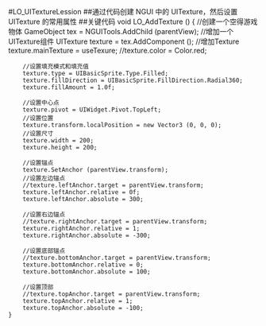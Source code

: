 #LO_UITextureLession
##通过代码创建 NGUI 中的 UITexture，然后设置 UITexture 的常用属性
##关键代码
    	void LO_AddTexture ()
	{
		//创建一个空得游戏物体
		GameObject tex = NGUITools.AddChild (parentView);
		//增加一个UITexture组件
		UITexture texture = tex.AddComponent<UITexture> ();
		//增加Texture
		texture.mainTexture = useTexure;
        //texture.color = Color.red;

		//设置填充模式和填充值
		texture.type = UIBasicSprite.Type.Filled;
		texture.fillDirection = UIBasicSprite.FillDirection.Radial360;
		texture.fillAmount = 1.0f;

		//设置中心点
		texture.pivot = UIWidget.Pivot.TopLeft;
		//设置位置
		texture.transform.localPosition = new Vector3 (0, 0, 0);
		//设置尺寸
		texture.width = 200;
		texture.height = 200;

		//设置锚点
		texture.SetAnchor (parentView.transform);
		//设置左边锚点
		//texture.leftAnchor.target = parentView.transform;
		texture.leftAnchor.relative = 0f;
		texture.leftAnchor.absolute = 300;

		//设置右边锚点
		//texture.rightAnchor.target = parentView.transform;
		texture.rightAnchor.relative = 1;
		texture.rightAnchor.absolute = -300;

		//设置底部锚点
		//texture.bottomAnchor.target = parentView.transform;
		texture.bottomAnchor.relative = 0;
		texture.bottomAnchor.absolute = 100;

		//设置顶部
		//texture.topAnchor.target = parentView.transform;
		texture.topAnchor.relative = 1;
		texture.topAnchor.absolute = -100;
	}
